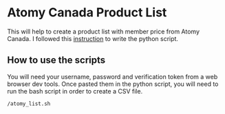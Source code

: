 # Atomy Canada Product List
This will help to create a product list with member price from Atomy Canada. I followed this [instruction](https://codeyogi.co.uk/2020/01/21/how-to-login-and-scrape-websites-with-python/) to write the python script.

## How to use the scripts
You will need your username, password and verification token from a web browser dev tools. Once pasted them in the python script, you will need to run the bash script in order to create a CSV file.

```
/atomy_list.sh
```
